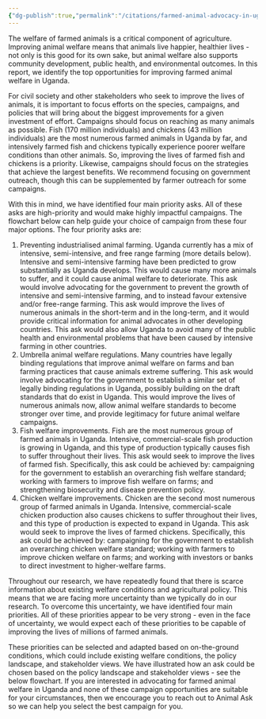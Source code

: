 ```yaml
---
{"dg-publish":true,"permalink":"/citations/farmed-animal-advocacy-in-uganda-animal-ask/","created":"2025-10-23T17:42:45.025+01:00","updated":"2025-10-23T17:42:45.025+01:00"}
---
```


The welfare of farmed animals is a critical component of agriculture. Improving animal welfare means that animals live happier, healthier lives - not only is this good for its own sake, but animal welfare also supports community development, public health, and environmental outcomes. In this report, we identify the top opportunities for improving farmed animal welfare in Uganda.

For civil society and other stakeholders who seek to improve the lives of animals, it is important to focus efforts on the species, campaigns, and policies that will bring about the biggest improvements for a given investment of effort. Campaigns should focus on reaching as many animals as possible. Fish (170 million individuals) and chickens (43 million individuals) are the most numerous farmed animals in Uganda by far, and intensively farmed fish and chickens typically experience poorer welfare conditions than other animals. So, improving the lives of farmed fish and chickens is a priority. Likewise, campaigns should focus on the strategies that achieve the largest benefits. We recommend focusing on government outreach, though this can be supplemented by farmer outreach for some campaigns.

With this in mind, we have identified four main priority asks. All of these asks are high-priority and would make highly impactful campaigns. The flowchart below can help guide your choice of campaign from these four major options. The four priority asks are:

1.  Preventing industrialised animal farming. Uganda currently has a mix of intensive, semi-intensive, and free range farming (more details below). Intensive and semi-intensive farming have been predicted to grow substantially as Uganda develops. This would cause many more animals to suffer, and it could cause animal welfare to deteriorate. This ask would involve advocating for the government to prevent the growth of intensive and semi-intensive farming, and to instead favour extensive and/or free-range farming. This ask would improve the lives of numerous animals in the short-term and in the long-term, and it would provide critical information for animal advocates in other developing countries. This ask would also allow Uganda to avoid many of the public health and environmental problems that have been caused by intensive farming in other countries.
2.  Umbrella animal welfare regulations. Many countries have legally binding regulations that improve animal welfare on farms and ban farming practices that cause animals extreme suffering. This ask would involve advocating for the government to establish a similar set of legally binding regulations in Uganda, possibly building on the draft standards that do exist in Uganda. This would improve the lives of numerous animals now, allow animal welfare standards to become stronger over time, and provide legitimacy for future animal welfare campaigns.
3.  Fish welfare improvements. Fish are the most numerous group of farmed animals in Uganda. Intensive, commercial-scale fish production is growing in Uganda, and this type of production typically causes fish to suffer throughout their lives. This ask would seek to improve the lives of farmed fish. Specifically, this ask could be achieved by: campaigning for the government to establish an overarching fish welfare standard; working with farmers to improve fish welfare on farms; and strengthening biosecurity and disease prevention policy.
4.  Chicken welfare improvements. Chicken are the second most numerous group of farmed animals in Uganda. Intensive, commercial-scale chicken production also causes chickens to suffer throughout their lives, and this type of production is expected to expand in Uganda. This ask would seek to improve the lives of farmed chickens. Specifically, this ask could be achieved by: campaigning for the government to establish an overarching chicken welfare standard; working with farmers to improve chicken welfare on farms; and working with investors or banks to direct investment to higher-welfare farms.

Throughout our research, we have repeatedly found that there is scarce information about existing welfare conditions and agricultural policy. This means that we are facing more uncertainty than we typically do in our research. To overcome this uncertainty, we have identified four main priorities. All of these priorities appear to be very strong - even in the face of uncertainty, we would expect each of these priorities to be capable of improving the lives of millions of farmed animals.

These priorities can be selected and adapted based on on-the-ground conditions, which could include existing welfare conditions, the policy landscape, and stakeholder views. We have illustrated how an ask could be chosen based on the policy landscape and stakeholder views - see the below flowchart. If you are interested in advocating for farmed animal welfare in Uganda and none of these campaign opportunities are suitable for your circumstances, then we encourage you to reach out to Animal Ask so we can help you select the best campaign for you.